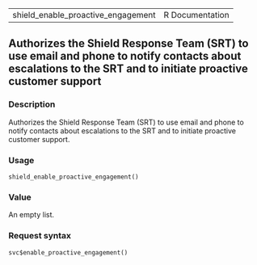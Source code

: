 <table style="width: 100%;">
<tbody>
<tr class="odd">
<td>shield_enable_proactive_engagement</td>
<td style="text-align: right;">R Documentation</td>
</tr>
</tbody>
</table>

## Authorizes the Shield Response Team (SRT) to use email and phone to notify contacts about escalations to the SRT and to initiate proactive customer support

### Description

Authorizes the Shield Response Team (SRT) to use email and phone to
notify contacts about escalations to the SRT and to initiate proactive
customer support.

### Usage

    shield_enable_proactive_engagement()

### Value

An empty list.

### Request syntax

    svc$enable_proactive_engagement()
